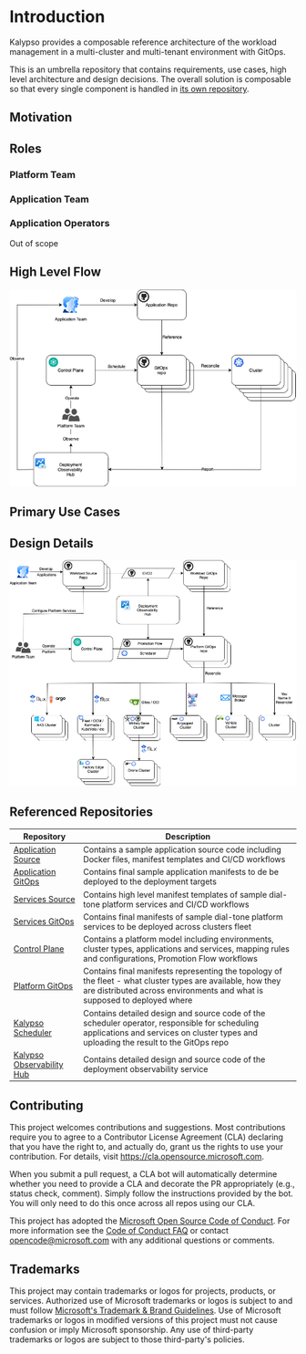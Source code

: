 # Introduction

Kalypso provides a composable reference architecture of the workload management in a multi-cluster and multi-tenant environment with GitOps. 

This is an umbrella repository that contains requirements, use cases, high level architecture and design decisions. The overall solution is composable so that every single component is handled in [its own repository](#referenced-repositories).

## Motivation
<!--  
  - Item
  - Word Doc
  - Knowledge Sharing
  Scheduling!!!
-->


## Roles

### Platform Team

### Application Team

### Application Operators

  Out of scope

## High Level Flow
![kalypso-high-level](./docs/images/kalypso-high-level.png)

## Primary Use Cases

## Design Details
![kalypso-detailed](./docs/images/kalypso-detailed.png)

## Referenced Repositories

|Repository|Description|
|--------|----------|
|[Application Source]()|Contains a sample application source code including Docker files, manifest templates and CI/CD workflows|
|[Application GitOps]()|Contains final sample application manifests to de be deployed to the deployment targets|
|[Services Source]()|Contains high level manifest templates of sample dial-tone platform services and CI/CD workflows|
|[Services GitOps]()|Contains final manifests of sample dial-tone platform services to be deployed across clusters fleet|
|[Control Plane]()|Contains a platform model including environments, cluster types, applications and services, mapping rules and configurations, Promotion Flow workflows|
|[Platform GitOps]()|Contains final manifests representing the topology of the fleet - what cluster types are available, how they are distributed across environments and what is supposed to deployed where|
|[Kalypso Scheduler]()|Contains detailed design and source code of the scheduler operator, responsible for scheduling applications and services on cluster types and uploading the result to the GitOps repo|   
|[Kalypso Observability Hub]()|Contains detailed design and source code of the deployment observability service|

## Contributing

This project welcomes contributions and suggestions.  Most contributions require you to agree to a
Contributor License Agreement (CLA) declaring that you have the right to, and actually do, grant us
the rights to use your contribution. For details, visit https://cla.opensource.microsoft.com.

When you submit a pull request, a CLA bot will automatically determine whether you need to provide
a CLA and decorate the PR appropriately (e.g., status check, comment). Simply follow the instructions
provided by the bot. You will only need to do this once across all repos using our CLA.

This project has adopted the [Microsoft Open Source Code of Conduct](https://opensource.microsoft.com/codeofconduct/).
For more information see the [Code of Conduct FAQ](https://opensource.microsoft.com/codeofconduct/faq/) or
contact [opencode@microsoft.com](mailto:opencode@microsoft.com) with any additional questions or comments.

## Trademarks

This project may contain trademarks or logos for projects, products, or services. Authorized use of Microsoft 
trademarks or logos is subject to and must follow 
[Microsoft's Trademark & Brand Guidelines](https://www.microsoft.com/en-us/legal/intellectualproperty/trademarks/usage/general).
Use of Microsoft trademarks or logos in modified versions of this project must not cause confusion or imply Microsoft sponsorship.
Any use of third-party trademarks or logos are subject to those third-party's policies.
